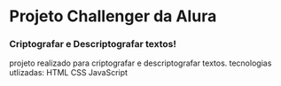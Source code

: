 # Projeto Challenger da Alura

### Criptografar e Descriptografar textos!

projeto realizado para criptografar e descriptografar textos.
tecnologias utlizadas:
HTML
CSS
JavaScript
